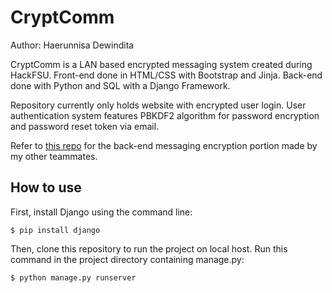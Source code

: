 # CryptComm
Author: Haerunnisa Dewindita

CryptComm is a LAN based encrypted messaging system created during HackFSU. 
Front-end done in HTML/CSS with Bootstrap and Jinja. Back-end done with Python and SQL with a Django Framework.

Repository currently only holds website with encrypted user login.
User authentication system features PBKDF2 algorithm for password encryption and password reset token via email.

Refer to <a href="https://github.com/yashBhosale/CryptComm" target="new">this repo</a> for the back-end messaging encryption portion made by my other teammates.

## How to use

First, install Django using the command line:

```
$ pip install django
```
Then, clone this repository to run the project on local host. Run this command in the project directory containing manage.py:

```
$ python manage.py runserver
```

